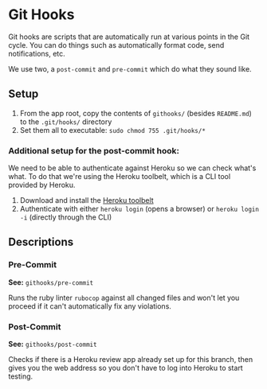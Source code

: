 # Git Hooks

Git hooks are scripts that are automatically run at various points in the Git cycle. You can do things such as automatically format code, send notifications, etc.

We use two, a `post-commit` and `pre-commit` which do what they sound like.

## Setup

1. From the app root, copy the contents of `githooks/` (besides `README.md`) to the `.git/hooks/` directory
2. Set them all to executable: `sudo chmod 755 .git/hooks/*`

### Additional setup for the post-commit hook:

We need to be able to authenticate against Heroku so we can check what's what. To do that we're using the Heroku toolbelt, which is a CLI tool provided by Heroku.

1. Download and install the [Heroku toolbelt](https://devcenter.heroku.com/articles/heroku-cli)
2. Authenticate with either `heroku login` (opens a browser) or `heroku login -i` (directly through the CLI)

## Descriptions

### Pre-Commit

**See:** `githooks/pre-commit`

Runs the ruby linter `rubocop` against all changed files and won't let you proceed if it can't automatically fix any violations.

### Post-Commit

**See:** `githooks/post-commit`

Checks if there is a Heroku review app already set up for this branch, then gives you the web address so you don't have to log into Heroku to start testing.
